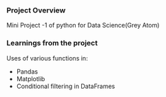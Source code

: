 ### Project Overview

 Mini Project -1 of python for Data Science(Grey Atom)


### Learnings from the project

 Uses of various functions in:
* Pandas
* Matplotlib
* Conditional filtering in DataFrames


